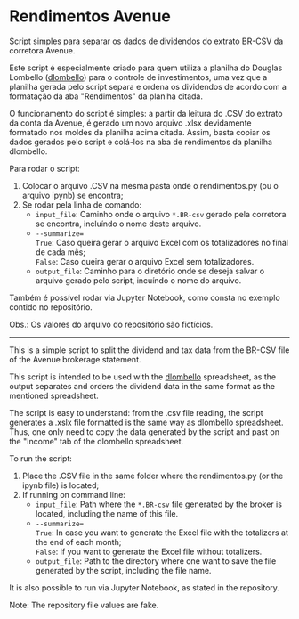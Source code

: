 # Rendimentos Avenue
 Script simples para separar os dados de dividendos do extrato BR-CSV da corretora Avenue.

 Este script é especialmente criado para quem utiliza a planilha do Douglas Lombello ([dlombello](https://www.dlombelloplanilhas.com/)) para
 o controle de investimentos, uma vez que a planilha gerada pelo script separa e ordena os dividendos de acordo com a formatação da aba "Rendimentos"
 da planlha citada.

 O funcionamento do script é simples: a partir da leitura do .CSV do extrato da conta da Avenue, é gerado
 um novo arquivo .xlsx devidamente formatado nos moldes da planilha acima citada. Assim, basta copiar os
 dados gerados pelo script e colá-los na aba de rendimentos da planilha dlombello.

Para rodar o script:
 1. Colocar o arquivo .CSV na mesma pasta onde o rendimentos.py (ou o arquivo ipynb) se encontra;
 2. Se rodar pela linha de comando:
    - ```input_file```: Caminho onde o arquivo ```*.BR-csv``` gerado pela corretora se encontra, incluíndo o nome deste arquivo.
    - ```--summarize=``` \
      ```True```: Caso queira gerar o arquivo Excel com os totalizadores no final de cada mês; \
      ```False```: Caso queira gerar o arquivo Excel sem totalizadores.
    - ```output_file```: Caminho para o diretório onde se deseja salvar o arquivo gerado pelo script, incuíndo o nome do arquivo.

Também é possível rodar via Jupyter Notebook, como consta no exemplo contido no repositório.

Obs.: Os valores do arquivo do repositório são fictícios.

---
This is a simple script to split the dividend and tax data from the BR-CSV file of the Avenue brokerage statement.

This script is intended to be used with the [dlombello](https://www.dlombelloplanilhas.com/) spreadsheet, as the output separates and orders the dividend
data in the same format as the mentioned spreadsheet.

The script is easy to understand: from the .csv file reading, the script generates a .xslx file formatted is the same 
way as dlombello spreadsheet. Thus, one only need to copy the data generated by the script and past on the "Income" tab 
of the dlombello spreadsheet.

To run the script:
 1. Place the .CSV file in the same folder where the rendimentos.py (or the ipynb file) is located;
 2. If running on command line:
    - ```input_file```: Path where the ```*.BR-csv``` file generated by the broker is located, including the name of this file.
    - ```--summarize=``` \
      ```True```: In case you want to generate the Excel file with the totalizers at the end of each month; \
      ```False```: If you want to generate the Excel file without totalizers.
    - ```output_file```: Path to the directory where one want to save the file generated by the script, including the file name.
 
It is also possible to run via Jupyter Notebook, as stated in the repository.

Note: The repository file values are fake.
